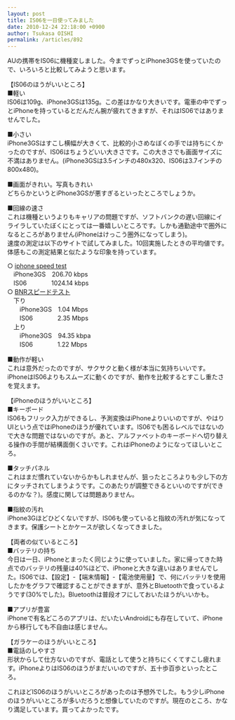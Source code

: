 ```yaml
---
layout: post
title: IS06を一日使ってみました
date: 2010-12-24 22:18:00 +0900
author: Tsukasa OISHI
permalink: /articles/892
---
```



AUの携帯をIS06に機種変しました。今までずっとiPhone3GSを使っていたので、いろいろと比較してみようと思います。  

【IS06のほうがいいところ】  
■軽い  
IS06は109g、iPhone3GSは135g。この差はかなり大きいです。電車の中でずっとiPhoneを持っているとだんだん腕が疲れてきますが、それはIS06ではありませんでした。  

■小さい  
iPhone3GSはすこし横幅が大きくて、比較的小さめなぼくの手では持ちにくかったのですが、IS06はちょうどいい大きさです。この大きさでも画面サイズに不満はありません。(iPhone3GSは3.5インチの480x320、IS06は3.7インチの800x480)。  

■画面がきれい。写真もきれい  
どちらかというとiPhone3GSが悪すぎるといったところでしょうか。  

■回線の速さ  
これは機種というよりもキャリアの問題ですが、ソフトバンクの遅い回線にイライラしていたぼくにとっては一番嬉しいところです。しかも通勤途中で圏外になるところがありません(iPhoneはけっこう圏外になってしまう)。  
速度の測定は以下のサイトで試してみました。10回実施したときの平均値です。  
体感もこの測定結果と似たような印象を持っています。  

○ [iphone speed test](http://iphonespeedtest.com/)  
　iPhone3GS　206.70 kbps  
 　IS06　　　　1024.14 kbps  
○ [BNRスピードテスト](http://www.musen-lan.com/speed/speed-img.html)  
　下り  
　　iPhone3GS　1.04 Mbps  
　　IS06　　　　2.35 Mbps  
　上り  
　　iPhone3GS　94.35 kbpa  
　　IS06　　　　1.22 Mbps  

■動作が軽い  
これは意外だったのですが、サクサクと動く様が本当に気持ちいいです。iPhoneはIS06よりもスムーズに動くのですが、動作を比較するとすこし重たさを覚えます。  

【iPhoneのほうがいいところ】  
■キーボード  
IS06もフリック入力ができるし、予測変換はiPhoneよりいいのですが、やはりUIという点ではiPhoneのほうが優れています。IS06でも困るレベルではないので大きな問題ではないのですが。あと、アルファベットのキーボードへ切り替える操作の手間が結構面倒くさいです。これはiPhoneのようになってほしいところ。  

■タッチパネル  
これはまだ慣れていないからかもしれませんが、狙ったところよりも少し下の方にタッチされてしまうようです。このあたりが調整できるといいのですが(できるのかな？)。感度に関しては問題ありません。  

■指紋の汚れ  
iPhone3Gほどひどくないですが、IS06も使っていると指紋の汚れが気になってきます。保護シートとかケースが欲しくなってきました。  

【両者の似ているところ】  
■バッテリの持ち  
今日は一日、iPhoneとまったく同じように使っていました。家に帰ってきた時点でのバッテリの残量は40%ほどで、iPhoneと大きな違いはありませんでした。IS06では、【設定】-【端末情報】-【電池使用量】で、何にバッテリを使用したかをグラフで確認することができますが、意外とBluetoothで食っているようです(30%でした)。Bluetoothは普段オフにしておいたほうがいいかも。  

■アプリが豊富  
iPhoneで有名どころのアプリは、だいたいAndroidにも存在していて、iPhoneから移行しても不自由は感じません。  

【ガラケーのほうがいいところ】  
■電話のしやすさ  
形状からして仕方ないのですが、電話として使うと持ちにくくてすこし疲れます。iPhoneよりはIS06のほうがまだいいのですが、五十歩百歩といったところ。  

これほどIS06のほうがいいところがあったのは予想外でした。もう少しiPhoneのほうがいいところが多いだろうと想像していたのですが。現在のところ、かなり満足しています。買ってよかったです。  


